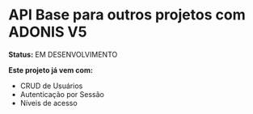 # API Base para outros projetos com ADONIS V5

 **Status:** EM DESENVOLVIMENTO

**Este projeto já vem com:**
* CRUD de Usuários
* Autenticação por Sessão
* Níveis de acesso

